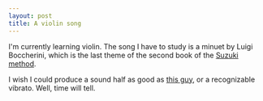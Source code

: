 ```yaml
---
layout: post
title: A violin song
---
```


I'm currently learning violin. The song I have to study is a minuet by Luigi
Boccherini, which is the last theme of the second book of the [Suzuki
method](http://en.wikipedia.org/wiki/Suzuki_method).

I wish I could produce a sound half as good as [this
guy](https://www.youtube.com/watch?v=z_EY6xwYRjU), or a recognizable
vibrato. Well, time will tell.
